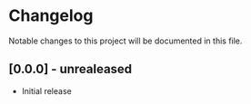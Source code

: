 # Changelog

Notable changes to this project will be documented in this file.

## [0.0.0] - unrealeased

- Initial release
